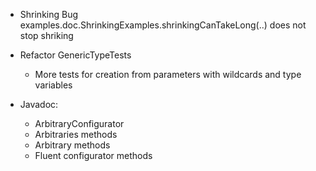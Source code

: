 - Shrinking Bug
  examples.doc.ShrinkingExamples.shrinkingCanTakeLong(..)
  does not stop shriking

- Refactor GenericTypeTests
  - More tests for creation from parameters with wildcards and type variables

- Javadoc:
  - ArbitraryConfigurator
  - Arbitraries methods
  - Arbitrary methods
  - Fluent configurator methods
